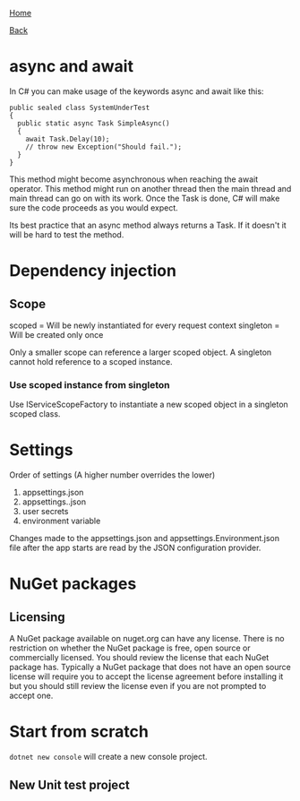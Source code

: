 [Home](/)

[Back](../index.md)

# async and await
In C# you can make usage of the keywords async and await like this:
```
public sealed class SystemUnderTest
{
  public static async Task SimpleAsync()
  {
    await Task.Delay(10);
    // throw new Exception("Should fail.");
  }
}
```

This method might become asynchronous when reaching the await operator. This method might run on another thread then the main thread and main thread can go on with its work. 
Once the Task is done, C# will make sure the code proceeds as you would expect. 

Its best practice that an async method always returns a Task. If it doesn't it will be hard to test the method. 

# Dependency injection

## Scope
scoped = Will be newly instantiated for every request context
singleton = Will be created only once

Only a smaller scope can reference a larger scoped object. A singleton cannot hold reference to a scoped instance.  

### Use scoped instance from singleton
Use IServiceScopeFactory to instantiate a new scoped object in a singleton scoped class. 

# Settings
Order of settings (A higher number overrides the lower)

1. appsettings.json
2. appsettings.<Environment>.json
3. user secrets
4. environment variable 

Changes made to the appsettings.json and appsettings.Environment.json file after the app starts are read by the JSON configuration provider.

# NuGet packages
## Licensing
A NuGet package available on nuget.org can have any license.
There is no restriction on whether the NuGet package is free, open source or commercially licensed.
You should review the license that each NuGet package has. 
Typically a NuGet package that does not have an open source license will require you to accept the license agreement before installing it but you should still review the license even if you are not prompted to accept one.

# Start from scratch
```dotnet new console```  will create a new console project. 

## New Unit test project
```dotnet new mstest -o MyClassTest